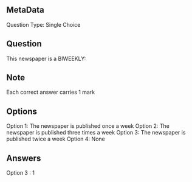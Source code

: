 ## MetaData
Question Type: Single Choice

## Question
This newspaper is a BIWEEKLY:

## Note
Each correct answer carries 1 mark

## Options
Option 1: The newspaper is published once a week
Option 2: The newspaper is published three times a week 
Option 3: The newspaper is published twice a week
Option 4: None

## Answers
Option 3 : 1
